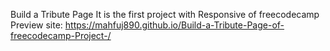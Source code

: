 Build a Tribute Page
It is the first project with Responsive of freecodecamp
Preview site: https://mahfuj890.github.io/Build-a-Tribute-Page-of-freecodecamp-Project-/

